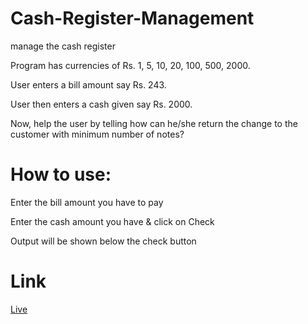 # Cash-Register-Management
 manage the cash register

Program has currencies of Rs. 1, 5, 10, 20, 100, 500, 2000.

User enters a bill amount say Rs. 243.

User then enters a cash given say Rs. 2000.

Now, help the user by telling how can he/she return the change to the customer with minimum number of notes?

# How to use:
Enter the bill amount you have to pay 

Enter the cash amount you have & click on Check

Output will be shown below the check button

# Link
[Live](https://cash-register-managementsystem.netlify.app/)
